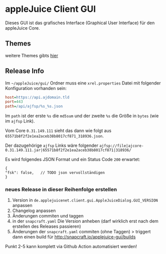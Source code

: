 # appleJuice Client GUI

Dieses GUI ist das grafisches Interface (Graphical User Interface) für den appleJuice Core.

## Themes
weitere Themes gibts [hier](https://github.com/l2fprod/javootoo.com/tree/master/plaf/skinlf/themepacks)

## Release Info

Im `~/appleJuice/gui/` Ordner muss eine `xrel.properties` Datei mit folgender Konfiguration vorhanden sein:

```ini
host=https://api.ajdomain.tld
port=443
path=/api/ajfsp/%s_%s.json
```
Im `path` ist der erste `%s` die `md5sum` und der zweite `%s` die Größe in `bytes` (wie im `ajfsp` Link).

Vom Core `0.31.149.111` sieht das dann wie folgt aus `65571b8f2f2e1ea2aceb38b8017cf871_318936.json`.

Der dazugehörige `ajfsp` Links wäre folgender `ajfsp://file|ajcore-0.31.149.111.jar|65571b8f2f2e1ea2aceb38b8017cf871|318936/`

Es wird folgendes JSON Format und ein Status Code `200` erwartet:

```json5
{
"fsk": false,   // TODO json vervollständigen
}
```

### neues Release in dieser Reihenfolge erstellen

1. Version in `de.applejuicenet.client.gui.AppleJuiceDialog.GUI_VERSION` anpassen
2. Changelog anpassen
3. Änderungen commiten und taggen
4. in der `snapcraft.yaml` Die Version anheben (darf wirklich erst nach dem erstellen des Releases passieren)
5. Änderungen der `snapcraft.yaml` commiten (ohne Taggen) > triggert dann einen build für http://snapcraft.io/applejuice-gui/builds

Punkt 2-5 kann komplett via Github Action automatisiert werden!  
